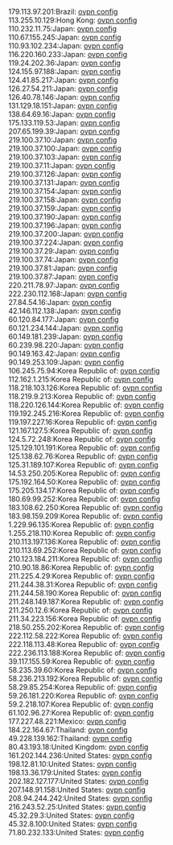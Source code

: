 179.113.97.201:Brazil: [ovpn config](vpn/179_113_97_201.ovpn)  
113.255.10.129:Hong Kong: [ovpn config](vpn/113_255_10_129.ovpn)  
110.232.11.75:Japan: [ovpn config](vpn/110_232_11_75.ovpn)  
110.67.155.245:Japan: [ovpn config](vpn/110_67_155_245.ovpn)  
110.93.102.234:Japan: [ovpn config](vpn/110_93_102_234.ovpn)  
116.220.160.233:Japan: [ovpn config](vpn/116_220_160_233.ovpn)  
119.24.202.36:Japan: [ovpn config](vpn/119_24_202_36.ovpn)  
124.155.97.188:Japan: [ovpn config](vpn/124_155_97_188.ovpn)  
124.41.85.217:Japan: [ovpn config](vpn/124_41_85_217.ovpn)  
126.27.54.211:Japan: [ovpn config](vpn/126_27_54_211.ovpn)  
126.40.78.146:Japan: [ovpn config](vpn/126_40_78_146.ovpn)  
131.129.18.151:Japan: [ovpn config](vpn/131_129_18_151.ovpn)  
138.64.69.16:Japan: [ovpn config](vpn/138_64_69_16.ovpn)  
175.133.119.53:Japan: [ovpn config](vpn/175_133_119_53.ovpn)  
207.65.199.39:Japan: [ovpn config](vpn/207_65_199_39.ovpn)  
219.100.37.10:Japan: [ovpn config](vpn/219_100_37_10.ovpn)  
219.100.37.100:Japan: [ovpn config](vpn/219_100_37_100.ovpn)  
219.100.37.103:Japan: [ovpn config](vpn/219_100_37_103.ovpn)  
219.100.37.11:Japan: [ovpn config](vpn/219_100_37_11.ovpn)  
219.100.37.126:Japan: [ovpn config](vpn/219_100_37_126.ovpn)  
219.100.37.131:Japan: [ovpn config](vpn/219_100_37_131.ovpn)  
219.100.37.154:Japan: [ovpn config](vpn/219_100_37_154.ovpn)  
219.100.37.158:Japan: [ovpn config](vpn/219_100_37_158.ovpn)  
219.100.37.159:Japan: [ovpn config](vpn/219_100_37_159.ovpn)  
219.100.37.190:Japan: [ovpn config](vpn/219_100_37_190.ovpn)  
219.100.37.196:Japan: [ovpn config](vpn/219_100_37_196.ovpn)  
219.100.37.200:Japan: [ovpn config](vpn/219_100_37_200.ovpn)  
219.100.37.224:Japan: [ovpn config](vpn/219_100_37_224.ovpn)  
219.100.37.29:Japan: [ovpn config](vpn/219_100_37_29.ovpn)  
219.100.37.74:Japan: [ovpn config](vpn/219_100_37_74.ovpn)  
219.100.37.81:Japan: [ovpn config](vpn/219_100_37_81.ovpn)  
219.100.37.87:Japan: [ovpn config](vpn/219_100_37_87.ovpn)  
220.211.78.97:Japan: [ovpn config](vpn/220_211_78_97.ovpn)  
222.230.112.168:Japan: [ovpn config](vpn/222_230_112_168.ovpn)  
27.84.54.16:Japan: [ovpn config](vpn/27_84_54_16.ovpn)  
42.146.112.138:Japan: [ovpn config](vpn/42_146_112_138.ovpn)  
60.120.84.177:Japan: [ovpn config](vpn/60_120_84_177.ovpn)  
60.121.234.144:Japan: [ovpn config](vpn/60_121_234_144.ovpn)  
60.149.181.239:Japan: [ovpn config](vpn/60_149_181_239.ovpn)  
60.239.98.220:Japan: [ovpn config](vpn/60_239_98_220.ovpn)  
90.149.163.42:Japan: [ovpn config](vpn/90_149_163_42.ovpn)  
90.149.253.109:Japan: [ovpn config](vpn/90_149_253_109.ovpn)  
106.245.75.94:Korea Republic of: [ovpn config](vpn/106_245_75_94.ovpn)  
112.162.1.215:Korea Republic of: [ovpn config](vpn/112_162_1_215.ovpn)  
118.218.103.126:Korea Republic of: [ovpn config](vpn/118_218_103_126.ovpn)  
118.219.9.213:Korea Republic of: [ovpn config](vpn/118_219_9_213.ovpn)  
118.220.126.144:Korea Republic of: [ovpn config](vpn/118_220_126_144.ovpn)  
119.192.245.216:Korea Republic of: [ovpn config](vpn/119_192_245_216.ovpn)  
119.197.227.16:Korea Republic of: [ovpn config](vpn/119_197_227_16.ovpn)  
121.167.127.5:Korea Republic of: [ovpn config](vpn/121_167_127_5.ovpn)  
124.5.72.248:Korea Republic of: [ovpn config](vpn/124_5_72_248.ovpn)  
125.129.101.191:Korea Republic of: [ovpn config](vpn/125_129_101_191.ovpn)  
125.138.62.76:Korea Republic of: [ovpn config](vpn/125_138_62_76.ovpn)  
125.31.189.107:Korea Republic of: [ovpn config](vpn/125_31_189_107.ovpn)  
14.53.250.205:Korea Republic of: [ovpn config](vpn/14_53_250_205.ovpn)  
175.192.164.50:Korea Republic of: [ovpn config](vpn/175_192_164_50.ovpn)  
175.205.134.17:Korea Republic of: [ovpn config](vpn/175_205_134_17.ovpn)  
180.69.99.252:Korea Republic of: [ovpn config](vpn/180_69_99_252.ovpn)  
183.108.62.250:Korea Republic of: [ovpn config](vpn/183_108_62_250.ovpn)  
183.98.159.209:Korea Republic of: [ovpn config](vpn/183_98_159_209.ovpn)  
1.229.96.135:Korea Republic of: [ovpn config](vpn/1_229_96_135.ovpn)  
1.255.218.110:Korea Republic of: [ovpn config](vpn/1_255_218_110.ovpn)  
210.113.197.136:Korea Republic of: [ovpn config](vpn/210_113_197_136.ovpn)  
210.113.69.252:Korea Republic of: [ovpn config](vpn/210_113_69_252.ovpn)  
210.123.184.211:Korea Republic of: [ovpn config](vpn/210_123_184_211.ovpn)  
210.90.18.86:Korea Republic of: [ovpn config](vpn/210_90_18_86.ovpn)  
211.225.4.29:Korea Republic of: [ovpn config](vpn/211_225_4_29.ovpn)  
211.244.38.31:Korea Republic of: [ovpn config](vpn/211_244_38_31.ovpn)  
211.244.58.190:Korea Republic of: [ovpn config](vpn/211_244_58_190.ovpn)  
211.248.149.187:Korea Republic of: [ovpn config](vpn/211_248_149_187.ovpn)  
211.250.12.6:Korea Republic of: [ovpn config](vpn/211_250_12_6.ovpn)  
211.34.223.156:Korea Republic of: [ovpn config](vpn/211_34_223_156.ovpn)  
218.50.255.202:Korea Republic of: [ovpn config](vpn/218_50_255_202.ovpn)  
222.112.58.222:Korea Republic of: [ovpn config](vpn/222_112_58_222.ovpn)  
222.118.113.48:Korea Republic of: [ovpn config](vpn/222_118_113_48.ovpn)  
222.236.113.188:Korea Republic of: [ovpn config](vpn/222_236_113_188.ovpn)  
39.117.155.59:Korea Republic of: [ovpn config](vpn/39_117_155_59.ovpn)  
58.235.39.60:Korea Republic of: [ovpn config](vpn/58_235_39_60.ovpn)  
58.236.213.192:Korea Republic of: [ovpn config](vpn/58_236_213_192.ovpn)  
58.29.85.254:Korea Republic of: [ovpn config](vpn/58_29_85_254.ovpn)  
59.26.181.220:Korea Republic of: [ovpn config](vpn/59_26_181_220.ovpn)  
59.2.218.107:Korea Republic of: [ovpn config](vpn/59_2_218_107.ovpn)  
61.102.96.27:Korea Republic of: [ovpn config](vpn/61_102_96_27.ovpn)  
177.227.48.221:Mexico: [ovpn config](vpn/177_227_48_221.ovpn)  
184.22.164.67:Thailand: [ovpn config](vpn/184_22_164_67.ovpn)  
49.228.139.162:Thailand: [ovpn config](vpn/49_228_139_162.ovpn)  
80.43.193.18:United Kingdom: [ovpn config](vpn/80_43_193_18.ovpn)  
161.202.144.236:United States: [ovpn config](vpn/161_202_144_236.ovpn)  
198.12.81.10:United States: [ovpn config](vpn/198_12_81_10.ovpn)  
198.13.36.179:United States: [ovpn config](vpn/198_13_36_179.ovpn)  
202.182.127.177:United States: [ovpn config](vpn/202_182_127_177.ovpn)  
207.148.91.158:United States: [ovpn config](vpn/207_148_91_158.ovpn)  
208.94.244.242:United States: [ovpn config](vpn/208_94_244_242.ovpn)  
216.243.52.25:United States: [ovpn config](vpn/216_243_52_25.ovpn)  
45.32.29.3:United States: [ovpn config](vpn/45_32_29_3.ovpn)  
45.32.8.100:United States: [ovpn config](vpn/45_32_8_100.ovpn)  
71.80.232.133:United States: [ovpn config](vpn/71_80_232_133.ovpn)  
